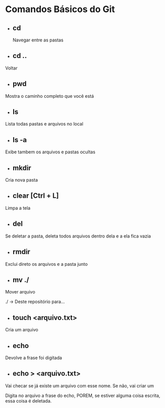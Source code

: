 # Comandos Básicos do Git
* ## cd <nome da pasta que deseja ir>
  
  Navegar entre as pastas

* ## cd ..

Voltar

* ## pwd

Mostra o caminho completo que você está

* ## ls

Lista todas pastas e arquivos no local

* ## ls -a

Exibe tambem os arquivos e pastas ocultas

* ## mkdir <nome pasta>

Cria nova pasta

* ## clear [Ctrl + L]

Limpa a tela

* ## del <nome pasta>

Se deletar a pasta, deleta todos arquivos dentro dela e a ela fica vazia

* ## rmdir <nome pasta>

Exclui direto os arquivos e a pasta junto

* ## mv <nome arquivo> ./ <pasta que quer envia-lo>

Mover arquivo

./  → Deste repositório para...

* ## touch <arquivo.txt>

Cria um arquivo

* ## echo <frase>

Devolve a frase foi digitada

* ## echo <frase> > <arquivo.txt>

Vai checar se já existe um arquivo com esse nome. Se não, vai criar um

Digita no arquivo a frase do echo, POREM, se estiver alguma coisa escrita, essa coisa é deletada.
